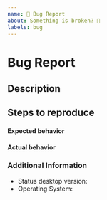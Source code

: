 ```yaml
---
name: 🐞 Bug Report
about: Something is broken? 🔨
labels: bug
---
```


# Bug Report

## Description

<!-- Provide a short description describing the problem you are experiencing. -->

## Steps to reproduce

<!-- example: step 1. do X step 2. do Y etc.. -->

#### Expected behavior

#### Actual behavior

### Additional Information

- Status desktop version:
- Operating System:

